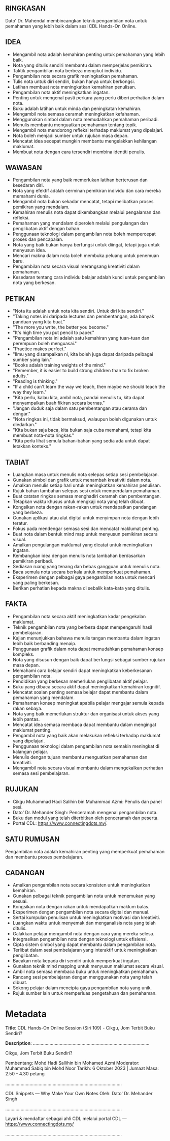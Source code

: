 ## RINGKASAN
Dato' Dr. Mahendal membincangkan teknik pengambilan nota untuk pemahaman yang lebih baik dalam sesi CDL Hands-On Online.

## IDEA
- Mengambil nota adalah kemahiran penting untuk pemahaman yang lebih baik.
- Nota yang ditulis sendiri membantu dalam memperjelas pemikiran.
- Taktik pengambilan nota berbeza mengikut individu.
- Pengambilan nota secara grafik meningkatkan pemahaman.
- Tulis nota untuk diri sendiri, bukan hanya untuk berkongsi.
- Latihan membuat nota meningkatkan kemahiran penulisan.
- Pengambilan nota aktif meningkatkan ingatan.
- Penting untuk mengenal pasti perkara yang perlu diberi perhatian dalam nota.
- Buku adalah latihan untuk minda dan peningkatan kemahiran.
- Mengambil nota semasa ceramah meningkatkan kefahaman.
- Menggunakan simbol dalam nota memudahkan pemahaman peribadi.
- Menulis membantu menguatkan pemahaman tentang topik.
- Mengambil nota mendorong refleksi terhadap maklumat yang dipelajari.
- Nota boleh menjadi sumber untuk rujukan masa depan.
- Mencatat idea secepat mungkin membantu mengelakkan kehilangan maklumat.
- Membuat nota dengan cara tersendiri membina identiti penulis.

## WAWASAN
- Pengambilan nota yang baik memerlukan latihan berterusan dan kesedaran diri.
- Nota yang efektif adalah cerminan pemikiran individu dan cara mereka memahami dunia.
- Mengambil nota bukan sekadar mencatat, tetapi melibatkan proses pemikiran yang mendalam.
- Kemahiran menulis nota dapat dikembangkan melalui pengalaman dan refleksi.
- Pemahaman yang mendalam diperoleh melalui pengulangan dan penglibatan aktif dengan bahan.
- Penggunaan teknologi dalam pengambilan nota boleh mempercepat proses dan pencapaian.
- Nota yang baik bukan hanya berfungsi untuk diingat, tetapi juga untuk menyusun idea.
- Mencari makna dalam nota boleh membuka peluang untuk penemuan baru.
- Pengambilan nota secara visual merangsang kreativiti dalam pemahaman.
- Kesedaran tentang cara individu belajar adalah kunci untuk pengambilan nota yang berkesan.

## PETIKAN
- "Nota itu adalah untuk nota kita sendiri. Untuk diri kita sendiri."
- "Taking notes ini daripada lectures dan pembentangan, ada banyak panduan yang kita buat."
- "The more you write, the better you become."
- "It's high time you put pencil to paper."
- "Pengambilan nota ini adalah satu kemahiran yang tuan-tuan dan perempuan boleh menguasai."
- "Practice makes perfect."
- "Ilmu yang disampaikan ni, kita boleh juga dapat daripada pelbagai sumber yang lain."
- "Books adalah training weights of the mind."
- "Remember, it is easier to build strong children than to fix broken adults."
- "Reading is thinking."
- "If a child can't learn the way we teach, then maybe we should teach the way they learn."
- "Kita perlu, kalau kita, ambil nota, pandai menulis tu, kita dapat menyampaikan buah fikiran secara bernas."
- "Jangan duduk saja dalam satu pembentangan atau cerama dan dengar."
- "Nota ringkas ini, tidak bermaksud, walaupun boleh digunakan untuk diedarkan."
- "Kita bukan saja baca, kita bukan saja cuba memahami, tetapi kita membuat nota-nota ringkas."
- "Kita perlu lihat semula bahan-bahan yang sedia ada untuk dapat letakkan konteks."

## TABIAT
- Luangkan masa untuk menulis nota selepas setiap sesi pembelajaran.
- Gunakan simbol dan grafik untuk menambah kreativiti dalam nota.
- Amalkan menulis setiap hari untuk meningkatkan kemahiran penulisan.
- Rujuk bahan tambahan selepas sesi untuk memperdalam pemahaman.
- Buat catatan ringkas semasa menghadiri ceramah dan pembentangan.
- Tetapkan waktu khusus untuk mengkaji nota yang telah dibuat.
- Kongsikan nota dengan rakan-rakan untuk mendapatkan pandangan yang berbeza.
- Gunakan aplikasi atau alat digital untuk menyimpan nota dengan lebih teratur.
- Fokus pada mendengar semasa sesi dan mencatat maklumat penting.
- Buat nota dalam bentuk mind map untuk menyusun pemikiran secara visual.
- Amalkan pengulangan maklumat yang dicatat untuk meningkatkan ingatan.
- Kembangkan idea dengan menulis nota tambahan berdasarkan pemikiran peribadi.
- Sediakan ruang yang tenang dan bebas gangguan untuk menulis nota.
- Baca semula nota secara berkala untuk memperkuat pemahaman.
- Eksperimen dengan pelbagai gaya pengambilan nota untuk mencari yang paling berkesan.
- Berikan perhatian kepada makna di sebalik kata-kata yang ditulis.

## FAKTA
- Pengambilan nota secara aktif meningkatkan kadar pengekalan maklumat.
- Teknik pengambilan nota yang berbeza dapat mempengaruhi hasil pembelajaran.
- Kajian menunjukkan bahawa menulis tangan membantu dalam ingatan lebih baik berbanding menaip.
- Penggunaan grafik dalam nota dapat memudahkan pemahaman konsep kompleks.
- Nota yang disusun dengan baik dapat berfungsi sebagai sumber rujukan masa depan.
- Memahami cara belajar sendiri dapat meningkatkan keberkesanan pengambilan nota.
- Pendidikan yang berkesan memerlukan penglibatan aktif pelajar.
- Buku yang dibaca secara aktif dapat meningkatkan kemahiran kognitif.
- Mencatat soalan penting semasa belajar dapat membantu dalam pemahaman yang mendalam.
- Pemahaman konsep meningkat apabila pelajar mengajar semula kepada rakan sebaya.
- Nota yang baik memerlukan struktur dan organisasi untuk akses yang lebih pantas.
- Mencatat idea semasa membaca dapat membantu dalam mengingat maklumat penting.
- Pengambil nota yang baik akan melakukan refleksi terhadap maklumat yang dipelajari.
- Penggunaan teknologi dalam pengambilan nota semakin meningkat di kalangan pelajar.
- Menulis dengan tujuan membantu menguatkan pemahaman dan kreativiti.
- Mengambil nota secara visual membantu dalam mengekalkan perhatian semasa sesi pembelajaran.

## RUJUKAN
- Cikgu Muhammad Hadi Salihin bin Muhammad Azmi: Penulis dan panel sesi.
- Dato' Dr. Mehander Singh: Penceramah mengenai pengambilan nota.
- Buku dan modul yang telah diterbitkan oleh penceramah dan peserta.
- Portal CDL: https://www.connectingdots.my/.

## SATU RUMUSAN
Pengambilan nota adalah kemahiran penting yang memperkuat pemahaman dan membantu proses pembelajaran. 

## CADANGAN
- Amalkan pengambilan nota secara konsisten untuk meningkatkan kemahiran.
- Gunakan pelbagai teknik pengambilan nota untuk menemukan yang sesuai.
- Kongsikan nota dengan rakan untuk mendapatkan maklum balas.
- Eksperimen dengan pengambilan nota secara digital dan manual.
- Sertai kumpulan penulisan untuk meningkatkan motivasi dan kreativiti.
- Luangkan waktu untuk menyemak dan menganalisis nota yang telah ditulis.
- Galakkan pelajar mengambil nota dengan cara yang mereka selesa.
- Integrasikan pengambilan nota dengan teknologi untuk efisiensi.
- Cipta sistem simbol yang dapat membantu dalam pengambilan nota.
- Terlibat dalam sesi pembelajaran yang interaktif untuk meningkatkan penglibatan.
- Bacakan nota kepada diri sendiri untuk memperkuat ingatan.
- Gunakan teknik mind mapping untuk menyusun maklumat secara visual.
- Ambil nota semasa membaca buku untuk meningkatkan pemahaman.
- Rancang sesi pembelajaran dengan menggunakan nota yang telah dibuat.
- Sokong pelajar dalam mencipta gaya pengambilan nota yang unik.
- Rujuk sumber lain untuk memperluas pengetahuan dan pemahaman.

# Metadata
**Title**: CDL Hands-On Online Session (Siri 109) - Cikgu, Jom Terbit Buku Sendiri?

**Description**: ...........................................................................................

 Cikgu, Jom Terbit Buku Sendiri?

Pembentang: Mohd Hadi Sallihin bin Mohamed Azmi
Moderator: Muhammad Sabiq bin Mohd Noor
Tarikh: 6 Oktober 2023   |   Jumaat
Masa: 2.50  - 4.30 petang

...........................................................................................

CDL Snippets — Why Make Your Own Notes
Oleh: Dato' Dr. Mehander Singh

...........................................................................................

Layari & mendaftar sebagai ahli CDL melalui portal CDL — https://www.connectingdots.my/

...........................................................................................